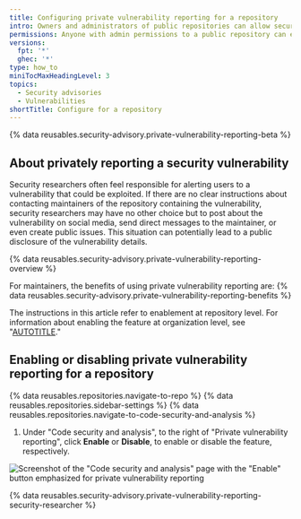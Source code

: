 ```yaml
---
title: Configuring private vulnerability reporting for a repository
intro: Owners and administrators of public repositories can allow security researchers to report vulnerabilities securely in the repository by enabling private vulnerability reporting.
permissions: Anyone with admin permissions to a public repository can enable and disable private vulnerability reporting for the repository.
versions:
  fpt: '*'
  ghec: '*'
type: how_to
miniTocMaxHeadingLevel: 3
topics:
  - Security advisories
  - Vulnerabilities
shortTitle: Configure for a repository
---
```


{% data reusables.security-advisory.private-vulnerability-reporting-beta %}

## About privately reporting a security vulnerability

Security researchers often feel responsible for alerting users to a vulnerability that could be exploited. If there are no clear instructions about contacting maintainers of the repository containing the vulnerability, security researchers may have no other choice but to post about the vulnerability on social media, send direct messages to the maintainer, or even create public issues. This situation can potentially lead to a public disclosure of the vulnerability details.

{% data reusables.security-advisory.private-vulnerability-reporting-overview %}

For maintainers, the benefits of using private vulnerability reporting are: 
{% data reusables.security-advisory.private-vulnerability-reporting-benefits %}

The instructions in this article refer to enablement at repository level. For information about enabling the feature at organization level, see "[AUTOTITLE](/code-security/security-advisories/repository-security-advisories/configuring-private-vulnerability-reporting-for-an-organization)."

## Enabling or disabling private vulnerability reporting for a repository

{% data reusables.repositories.navigate-to-repo %}
{% data reusables.repositories.sidebar-settings %}
{% data reusables.repositories.navigate-to-code-security-and-analysis %}
1. Under "Code security and analysis", to the right of "Private vulnerability reporting", click **Enable** or **Disable**, to enable or disable the feature, respectively.

 ![Screenshot of the "Code security and analysis" page with the "Enable" button emphasized for private vulnerability reporting](/assets/images/help/security/private-vulnerability-reporting-enable-or-disable-repo.png)

{% data reusables.security-advisory.private-vulnerability-reporting-security-researcher %}
